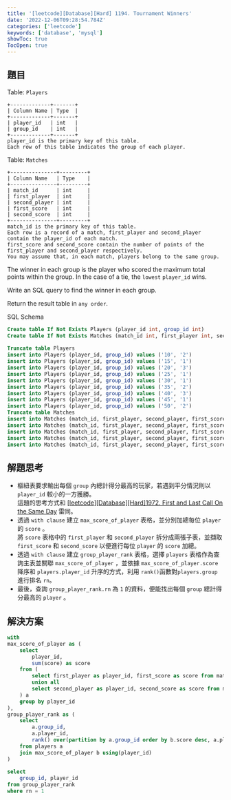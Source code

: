 ```yaml
---
title: '[leetcode][Database][Hard] 1194. Tournament Winners'
date: '2022-12-06T09:28:54.784Z'
categories: ['leetcode']
keywords: ['database', 'mysql']
showToc: true
TocOpen: true
---
```


## 題目

Table: `Players`
```
+-------------+-------+  
| Column Name | Type  |  
+-------------+-------+  
| player_id   | int   |  
| group_id    | int   |  
+-------------+-------+  
player_id is the primary key of this table.  
Each row of this table indicates the group of each player.
```

Table: `Matches`
```
+---------------+---------+  
| Column Name   | Type    |  
+---------------+---------+  
| match_id      | int     |  
| first_player  | int     |  
| second_player | int     |   
| first_score   | int     |  
| second_score  | int     |  
+---------------+---------+  
match_id is the primary key of this table.  
Each row is a record of a match, first_player and second_player contain the player_id of each match.  
first_score and second_score contain the number of points of the first_player and second_player respectively.  
You may assume that, in each match, players belong to the same group.
```

The winner in each group is the player who scored the maximum total points within the group. In the case of a tie, the `lowest` `player_id` wins.

Write an SQL query to find the winner in each group.

Return the result table in `any order`.

SQL Schema
```sql
Create table If Not Exists Players (player_id int, group_id int)  
Create table If Not Exists Matches (match_id int, first_player int, second_player int, first_score int, second_score int)  
  
Truncate table Players  
insert into Players (player_id, group_id) values ('10', '2')  
insert into Players (player_id, group_id) values ('15', '1')  
insert into Players (player_id, group_id) values ('20', '3')  
insert into Players (player_id, group_id) values ('25', '1')  
insert into Players (player_id, group_id) values ('30', '1')  
insert into Players (player_id, group_id) values ('35', '2')  
insert into Players (player_id, group_id) values ('40', '3')  
insert into Players (player_id, group_id) values ('45', '1')  
insert into Players (player_id, group_id) values ('50', '2')  
Truncate table Matches  
insert into Matches (match_id, first_player, second_player, first_score, second_score) values ('1', '15', '45', '3', '0')  
insert into Matches (match_id, first_player, second_player, first_score, second_score) values ('2', '30', '25', '1', '2')  
insert into Matches (match_id, first_player, second_player, first_score, second_score) values ('3', '30', '15', '2', '0')  
insert into Matches (match_id, first_player, second_player, first_score, second_score) values ('4', '40', '20', '5', '2')  
insert into Matches (match_id, first_player, second_player, first_score, second_score) values ('5', '35', '50', '1', '1')
```
## 解題思考

*   樞紐表要求輸出每個 `group` 內總計得分最高的玩家，若遇到平分情況則以 `player_id` 較小的一方獲勝。  
    這題的思考方式和 [[leetcode][Database][Hard]1972. First and Last Call On the Same Day](https://zhengwei-liu.medium.com/leetcode-database-hard-1972-first-and-last-call-on-the-same-day-423e4a8e9c71) 雷同。
*   透過 `with clause` 建立 `max_score_of_player` 表格，並分別加總每位 `player` 的 `score` 。  
    將 `score` 表格中的 `first_player` 和 `second_player` 拆分成兩張子表，並擷取 `first_score` 和 `second_score` 以便進行每位 `player` 的 `score` 加總。
*   透過 `with clause` 建立 `group_player_rank` 表格，選擇 `players` 表格作為查詢主表並關聯 `max_score_of_player` ，並依據 `max_score_of_player.score` 降序和 `players.player_id` 升序的方式，利用 `rank()`函數對`players.group` 進行排名 `rn`。
*   最後，查詢 `group_player_rank.rn` 為 `1` 的資料，便能找出每個 `group` 總計得分最高的 `player` 。

## 解決方案
```sql
with  
max_score_of_player as (  
    select   
        player_id,    
        sum(score) as score  
    from (  
        select first_player as player_id, first_score as score from matches  
        union all  
        select second_player as player_id, second_score as score from matches  
    ) a  
    group by player_id  
),  
group_player_rank as (  
    select   
        a.group_id,  
        a.player_id,  
        rank() over(partition by a.group_id order by b.score desc, a.player_id asc) as rn  
    from players a  
    join max_score_of_player b using(player_id)  
)  
  
select  
    group_id, player_id  
from group_player_rank  
where rn = 1
```